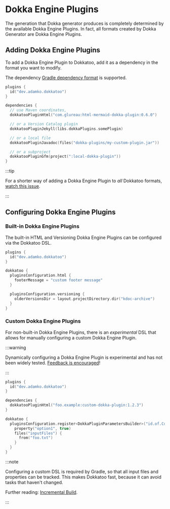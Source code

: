 # Dokka Engine Plugins

The generation that Dokka generator produces is completely determined
by the available Dokka Engine Plugins.
In fact, all formats created by Dokka Generator are Dokka Engine Plugins.

## Adding Dokka Engine Plugins

To add a Dokka Engine Plugin to Dokkatoo, add it as a dependency in the format you want to modify.

The
dependency  [Gradle dependency format](https://docs.gradle.org/8.6/userguide/declaring_dependencies.html)
is supported.

```kotlin title="build.gradle.kts"
plugins {
  id("dev.adamko.dokkatoo")
}

dependencies {
  // use Maven coordinates,
  dokkatooPluginHtml("com.glureau:html-mermaid-dokka-plugin:0.6.0")

  // or a Version Catalog plugin
  dokkatooPluginJekyll(libs.dokkaPlugins.somePlugin)

  // or a local file
  dokkatooPluginJavadoc(files("dokka-plugins/my-custom-plugin.jar"))

  // or a subproject
  dokkatooPluginGfm(project(":local-dokka-plugin"))
}
```

:::tip

For a shorter way of adding a Dokka Engine Plugin to _all_ Dokkatoo
formats, [watch this issue](https://github.com/adamko-dev/dokkatoo/issues/186).

:::

## Configuring Dokka Engine Plugins

### Built-in Dokka Engine Plugins

The built-in HTML and Versioning Dokka Engine Plugins can be configured via the Dokkatoo DSL.

```kotlin title="build.gradle.kts"
plugins {
  id("dev.adamko.dokkatoo")
}

dokkatoo {
  pluginsConfiguration.html {
    footerMessage = "custom footer message"
  }

  pluginsConfiguration.versioning {
    olderVersionsDir = layout.projectDirectory.dir("kdoc-archive")
  }
}
```

### Custom Dokka Engine Plugins

For non-built-in Dokka Engine Plugins, there is an _experimental_ DSL that allows for manually
configuring a custom Dokka Engine Plugin.

:::warning

Dynamically configuring a Dokka Engine Plugin is experimental and has not been widely tested.
[Feedback is encouraged](https://github.com/adamko-dev/dokkatoo/issues/new)!

:::

```kotlin title="build.gradle.kts"
plugins {
  id("dev.adamko.dokkatoo")
}

dependencies {
  dokkatooPluginHtml("foo.example:custom-dokka-plugin:1.2.3")
}

dokkatoo {
  pluginsConfiguration.register<DokkaPluginParametersBuilder>("id.of.CustomPlugin") {
    property("option1", true)
    files("inputFiles") {
      from("foo.txt")
    }
  }
}
```

:::note

Configuring a custom DSL is required by Gradle, so that all input files and properties can be
tracked. This makes Dokkatoo fast, because it can avoid tasks that haven't changed.

Further reading:
[Incremental Build](https://docs.gradle.org/current/userguide/incremental_build.html).

:::
